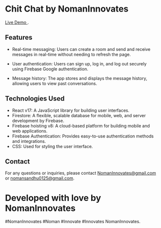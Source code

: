 # Chit Chat by NomanInnovates
[Live Demo ](https://chat-app-0125.web.app/).
## Features

- Real-time messaging: Users can create a room and send and receive messages in real-time without needing to refresh the page.


- User authentication: Users can sign up, log in, and log out securely using Firebase Google authentication.

- Message history: The app stores and displays the message history, allowing users to view past conversations.

## Technologies Used

- React v17: A JavaScript library for building user interfaces.
- Firestore: A flexible, scalable database for mobile, web, and server development by Firebase.
- Firebase hoisting v8: A cloud-based platform for building mobile and web applications.
- Firebase Authentication: Provides easy-to-use authentication methods and integrations.
- CSS: Used for styling the user interface.

## Contact
For any questions or inquiries, please contact NomanInnovates@gmail.com or nomansandhu0125@gmail.com.
# Developed with love by NomanInnovates
#NomanInnovates
#Noman 
#Innovate
#Innovates
NomanInnovates.

